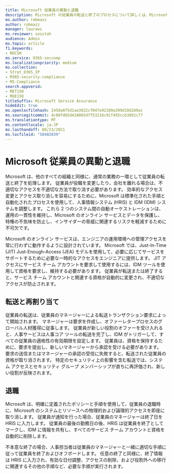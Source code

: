 ```yaml
---
title: Microsoft 従業員の異動と退職
description: Microsoft の従業員の転送と終了のプロセスについて詳しくは、Microsoft 365
ms.author: robmazz
author: robmazz
manager: laurawi
ms.reviewer: sosstah
audience: Admin
ms.topic: article
f1.keywords:
- NOCSH
ms.service: O365-seccomp
ms.localizationpriority: medium
ms.collection:
- Strat_O365_IP
- M365-security-compliance
- MS-Compliance
search.appverid:
- MET150
- MOE150
titleSuffix: Microsoft Service Assurance
hideEdit: true
ms.openlocfilehash: 2450a075d1ae3922cf047e92109a399d10d269ac
ms.sourcegitcommit: 4c00fd65d418065d7f53216c91f455ccb3891c77
ms.translationtype: MT
ms.contentlocale: ja-JP
ms.lasthandoff: 08/23/2021
ms.locfileid: "58482039"
---
```

# <a name="microsoft-employee-transfer-and-termination"></a>Microsoft 従業員の異動と退職

Microsoft は、他のすべての組織と同様に、通常の業務の一環として従業員の転送と終了を処理します。 従業員が役職を変更したり、会社を離れる場合は、不適切なアクセスを不適切な方法で取り消す必要があります。 効率的なアクセス変更とアクセス取り消しを容易にするために、Microsoft は標準化された手順と自動化されたプロセスを使用して、人事情報システム (HRIS) と IDM (IDM) システムを調整します。 これら 2 つのシステム間の自動オーケストレーションは、運用の一貫性を維持し、Microsoft のオンライン サービスとデータを保護し、特権の不気味を防止し、インサイダーの脅威に関連するリスクを軽減するために不可欠です。

Microsoft のオンライン サービスは、エンジニアの運用環境への管理アクセスを常に行わずに動作するように設計されています。 Microsoft では、Just-In-Time (JIT) Just-Enough-Access (JEA) モデルを使用して、必要に応じてサービスをサポートするために必要な一時的なアクセスをエンジニアに提供します。 JIT アクセスにサービス チーム アカウントを要求して使用するには、IDM ツールを使用して資格を要求し、維持する必要があります。 従業員が転送または終了すると、サービス チーム アカウントと関連する資格が自動的に変更され、不適切なアクセスが防止されます。

## <a name="transfer-and-reassignment"></a>転送と再割り当て

従業員の転送は、従業員のマネージャーによる転送トランザクション要求によって開始されます。 マネージャーは要求を作成し、オファーレタープロセスのグローバル人材獲得に従事します。 従業員が新しい役割のオファーを受け入れると、人事サービスは人事コア ツールの転送を完了し、IDM がトリガーして、すべての従業員の適格性の有効期限を設定します。 従業員は、資格を保持するために、要求を提出し、新しいマネージャーから承認を受ける必要があります。 要求の送信またはマネージャーの承認の受信に失敗すると、転送された従業員の資格が取り消されます。 特定のセキュリティ上の影響を含む転送では、システム アクセスとセキュリティ グループ メンバーシップが直ちに再評価され、新しい役割が反映されます。

## <a name="termination"></a>退職

Microsoft は、明確に定義されたポリシーと手順を使用して、従業員の退職時に、Microsoft のシステムとリソースへの物理的および論理的アクセスを即座に取り消します。 従業員が通知を行った場合、従業員のマネージャーは終了日を HRIS に入力します。 従業員の最後の勤務日の後、HRIS は従業員を終了としてマークし、IDM に情報を共有し、すべてのサービス チーム アカウントと資格を自動的に削除します。

不本意な終了の場合、人事担当者は従業員のマネージャーと一緒に適切な手順に従って従業員を終了およびオフボードします。 任意の終了と同様に、終了情報は HRIS に入力され、有効な日付調整、アクセスの削除、および役割外への移行に関連するその他の手順など、必要な手順が実行されます。
